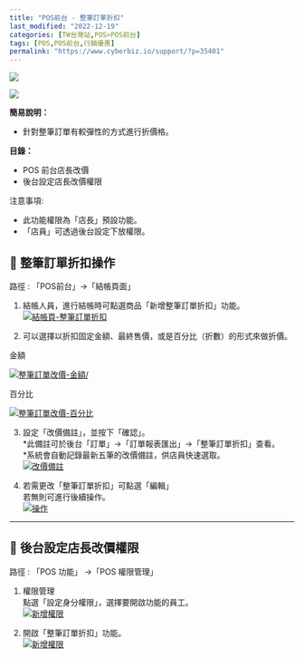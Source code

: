 ```yaml
---
title: "POS前台 - 整筆訂單折扣"
last_modified: "2022-12-19"
categories: [TW台灣站,POS>POS前台]
tags: [POS,POS前台,行銷優惠]
permalink: "https://www.cyberbiz.io/support/?p=35401"
---
```


![](https://www.cyberbiz.io/support/wp-content/uploads/適用站別.png)

[![](https://www.cyberbiz.io/support/wp-content/uploads/台灣站.png)](https://www.cyberbiz.io/support/?page_id=2490)

**簡易說明：**  

* 針對整筆訂單有較彈性的方式進行折價格。

**目錄：**

* POS 前台店長改價 
* 後台設定店長改價權限 



注意事項:  

* 此功能權限為「店長」預設功能。
* 「店員」可透過後台設定下放權限。



## 📌 整筆訂單折扣操作


路徑 :  「POS前台」→「結帳頁面」  


1. 結帳人員，進行結帳時可點選商品「新增整筆訂單折扣」功能。  
[![結帳頁-整筆訂單折扣](https://www.cyberbiz.io/support/wp-content/uploads/POS前台-整筆訂單折扣01.png)](https://www.cyberbiz.io/support/wp-content/uploads/POS前台-整筆訂單折扣01.png)




2. 可以選擇以折扣固定金額、最終售價，或是百分比（折數）的形式來做折價。  


金額

[![整筆訂單改價-金額/](https://www.cyberbiz.io/support/wp-content/uploads/POS前台-整筆訂單折扣02.png)](https://www.cyberbiz.io/support/wp-content/uploads/POS前台-整筆訂單折扣02.png)

百分比

[![整筆訂單改價-百分比](https://www.cyberbiz.io/support/wp-content/uploads/POS前台-整筆訂單折扣03.png)](https://www.cyberbiz.io/support/wp-content/uploads/POS前台-整筆訂單折扣03.png)




3. 設定「改價備註」，並按下「確認」。   
*此備註可於後台「訂單」→「訂單報表匯出」→「整筆訂單折扣」查看。   
*系統會自動記錄最新五筆的改價備註，供店員快速選取。  
[![改價備註](https://www.cyberbiz.io/support/wp-content/uploads/POS前台-整筆訂單折扣04.png)](https://www.cyberbiz.io/support/wp-content/uploads/POS前台-整筆訂單折扣04.png)




4. 若需更改「整筆訂單折扣」可點選「編輯」   
若無則可進行後續操作。  
[![操作](https://www.cyberbiz.io/support/wp-content/uploads/POS前台-整筆訂單折扣05.png)](https://www.cyberbiz.io/support/wp-content/uploads/POS前台-整筆訂單折扣05.png)




* * *

## 📌 後台設定店長改價權限


路徑 :  「POS 功能」 →「POS 權限管理」  


1. 權限管理  
點選「設定身分權限」，選擇要開啟功能的員工。  
[![新增權限](https://www.cyberbiz.io/support/wp-content/uploads/POS前台-店長改價06.png)](https://www.cyberbiz.io/support/wp-content/uploads/POS前台-店長改價06.png)



2. 開啟「整筆訂單折扣」功能。  
[![新增權限](https://www.cyberbiz.io/support/wp-content/uploads/POS前台-整筆訂單折扣06.png)](https://www.cyberbiz.io/support/wp-content/uploads/POS前台-整筆訂單折扣06.png)



